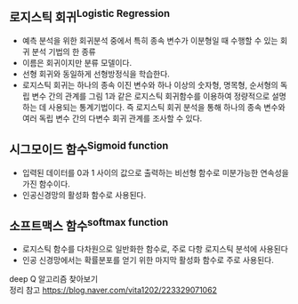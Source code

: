 ## 로지스틱 회귀<sup>Logistic Regression</sup>
- 예측 분석을 위한 회귀분석 중에서 특히 종속 변수가 이분형일 때 수행할 수 있는 회귀 분석 기법의 한 종류
- 이름은 회귀이지만 분류 모델이다.
- 선형 회귀와 동일하게 선형방정식을 학습한다.
- 로지스틱 회귀는 하나의 종속 이진 변수와 하나 이상의 숫자형, 명목형, 순서형의 독립 변수 간의 관계를 그림 1과 같은 로지스틱 회귀함수를 이용하여 정량적으로 설명하는 데 사용되는 통계기법이다. 즉 로지스틱 회귀 분석을 통해 하나의 종속 변수와 여러 독립 변수 간의 다변수 회귀 관계를 조사할 수 있다.
  

## 시그모이드 함수<sup>Sigmoid function</sup>
- 입력된 데이터를 0과 1 사이의 값으로 출력하는 비선형 함수로 미분가능한 연속성을 가진 함수이다.
- 인공신경망의 활성화 함수로 사용된다.

## 소프트맥스 함수<sup>softmax function</sup>
-  로지스틱 함수를 다차원으로 일반화한 함수로, 주로 다항 로지스틱 분석에 사용된다
-  인공 신경망에서는 확률분포를 얻기 위한 마지막 활성화 함수로 주로 사용된다.
  

deep Q 알고리즘 찾아보기
<br>
정리 참고
https://blog.naver.com/vita1202/223329071062
